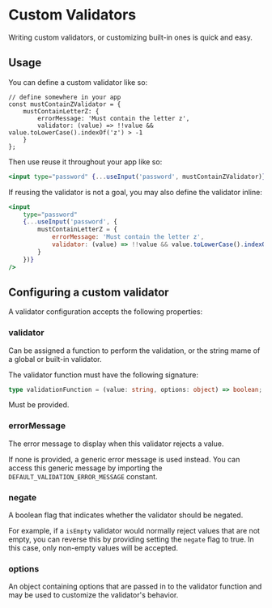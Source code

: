 # Custom Validators

Writing custom validators, or customizing built-in ones is quick and easy.

## Usage

You can define a custom validator like so:

```jxs
// define somewhere in your app
const mustContainZValidator = {
    mustContainLetterZ: {
        errorMessage: 'Must contain the letter z',
        validator: (value) => !!value && value.toLowerCase().indexOf('z') > -1
    }
};
```

Then use reuse it throughout your app like so:

```jsx
<input type="password" {...useInput('password', mustContainZValidator)} />
```

If reusing the validator is not a goal, you may also define the validator inline:

```jsx
<input
    type="password"
    {...useInput('password', {
        mustContainLetterZ = {
            errorMessage: 'Must contain the letter z',
            validator: (value) => !!value && value.toLowerCase().indexOf('z') > -1
        }
    })}
/>
```

## Configuring a custom validator

A validator configuration accepts the following properties:

### validator

Can be assigned a function to perform the validation, or the string mame of a global or built-in validator.

The validator function must have the following signature:

```typescript
type validationFunction = (value: string, options: object) => boolean;
```

Must be provided.

### errorMessage

The error message to display when this validator rejects a value.

If none is provided, a generic error message is used instead. You can access this generic message by importing the `DEFAULT_VALIDATION_ERROR_MESSAGE` constant.

### negate

A boolean flag that indicates whether the validator should be negated.

For example, if a `isEmpty` validator would normally reject values that are not empty, you can reverse this by providing setting the `negate` flag to true. In this case, only non-empty values will be accepted.

### options

An object containing options that are passed in to the validator function and may be used to customize the validator's behavior.
